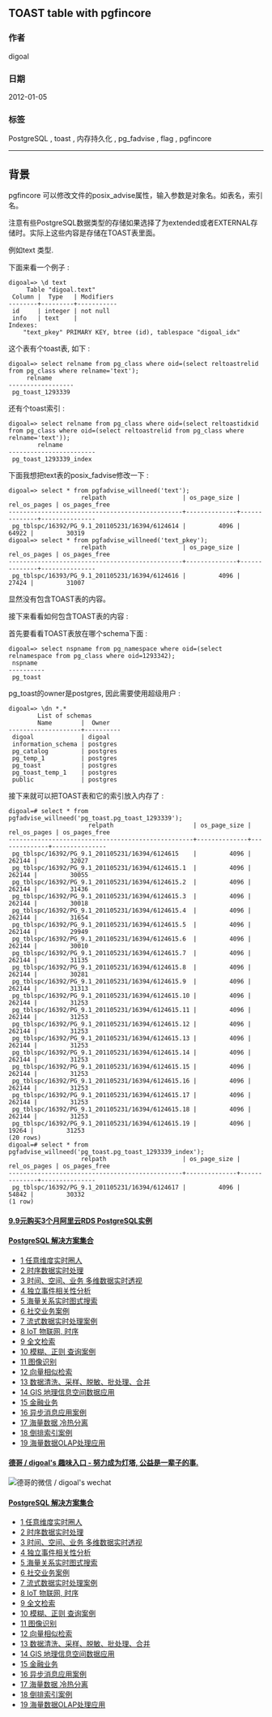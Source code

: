 ## TOAST table with pgfincore  
                               
### 作者                               
digoal                                
                                  
### 日期                                
2012-01-05                                                        
                                
### 标签                                                                                                                                                
PostgreSQL , toast , 内存持久化 , pg_fadvise , flag , pgfincore         
                            
----                                
                              
## 背景             
pgfincore 可以修改文件的posix_advise属性，输入参数是对象名。如表名，索引名。  
  
注意有些PostgreSQL数据类型的存储如果选择了为extended或者EXTERNAL存储时。实际上这些内容是存储在TOAST表里面。  
  
例如text 类型.  
  
下面来看一个例子 :   
  
```  
digoal=> \d text  
     Table "digoal.text"  
 Column |  Type   | Modifiers   
--------+---------+-----------  
 id     | integer | not null  
 info   | text    |   
Indexes:  
    "text_pkey" PRIMARY KEY, btree (id), tablespace "digoal_idx"  
```  
  
这个表有个toast表, 如下 :   
  
```  
digoal=> select relname from pg_class where oid=(select reltoastrelid from pg_class where relname='text');  
     relname        
------------------  
 pg_toast_1293339  
```  
  
还有个toast索引 :   
  
```  
digoal=> select relname from pg_class where oid=(select reltoastidxid from pg_class where oid=(select reltoastrelid from pg_class where relname='text'));  
        relname           
------------------------  
 pg_toast_1293339_index  
```  
  
下面我想把text表的posix_fadvise修改一下 :   
  
```  
digoal=> select * from pgfadvise_willneed('text');  
                    relpath                     | os_page_size | rel_os_pages | os_pages_free   
------------------------------------------------+--------------+--------------+---------------  
 pg_tblspc/16392/PG_9.1_201105231/16394/6124614 |         4096 |        64922 |         30319  
digoal=> select * from pgfadvise_willneed('text_pkey');  
                    relpath                     | os_page_size | rel_os_pages | os_pages_free   
------------------------------------------------+--------------+--------------+---------------  
 pg_tblspc/16393/PG_9.1_201105231/16394/6124616 |         4096 |        27424 |         31007  
```  
  
显然没有包含TOAST表的内容。  
  
接下来看看如何包含TOAST表的内容 :   
  
首先要看看TOAST表放在哪个schema下面 :   
  
```  
digoal=> select nspname from pg_namespace where oid=(select relnamespace from pg_class where oid=1293342);  
 nspname    
----------  
 pg_toast  
```  
  
pg_toast的owner是postgres, 因此需要使用超级用户 :   
  
```  
digoal=> \dn *.*  
        List of schemas  
        Name        |  Owner     
--------------------+----------  
 digoal             | digoal  
 information_schema | postgres  
 pg_catalog         | postgres  
 pg_temp_1          | postgres  
 pg_toast           | postgres  
 pg_toast_temp_1    | postgres  
 public             | postgres  
```  
  
接下来就可以把TOAST表和它的索引放入内存了 :   
  
```  
digoal=# select * from pgfadvise_willneed('pg_toast.pg_toast_1293339');  
                      relpath                      | os_page_size | rel_os_pages | os_pages_free   
---------------------------------------------------+--------------+--------------+---------------  
 pg_tblspc/16392/PG_9.1_201105231/16394/6124615    |         4096 |       262144 |         32027  
 pg_tblspc/16392/PG_9.1_201105231/16394/6124615.1  |         4096 |       262144 |         30055  
 pg_tblspc/16392/PG_9.1_201105231/16394/6124615.2  |         4096 |       262144 |         31436  
 pg_tblspc/16392/PG_9.1_201105231/16394/6124615.3  |         4096 |       262144 |         30018  
 pg_tblspc/16392/PG_9.1_201105231/16394/6124615.4  |         4096 |       262144 |         31654  
 pg_tblspc/16392/PG_9.1_201105231/16394/6124615.5  |         4096 |       262144 |         29949  
 pg_tblspc/16392/PG_9.1_201105231/16394/6124615.6  |         4096 |       262144 |         30010  
 pg_tblspc/16392/PG_9.1_201105231/16394/6124615.7  |         4096 |       262144 |         31135  
 pg_tblspc/16392/PG_9.1_201105231/16394/6124615.8  |         4096 |       262144 |         30281  
 pg_tblspc/16392/PG_9.1_201105231/16394/6124615.9  |         4096 |       262144 |         31313  
 pg_tblspc/16392/PG_9.1_201105231/16394/6124615.10 |         4096 |       262144 |         31253  
 pg_tblspc/16392/PG_9.1_201105231/16394/6124615.11 |         4096 |       262144 |         31253  
 pg_tblspc/16392/PG_9.1_201105231/16394/6124615.12 |         4096 |       262144 |         31253  
 pg_tblspc/16392/PG_9.1_201105231/16394/6124615.13 |         4096 |       262144 |         31253  
 pg_tblspc/16392/PG_9.1_201105231/16394/6124615.14 |         4096 |       262144 |         31253  
 pg_tblspc/16392/PG_9.1_201105231/16394/6124615.15 |         4096 |       262144 |         31253  
 pg_tblspc/16392/PG_9.1_201105231/16394/6124615.16 |         4096 |       262144 |         31253  
 pg_tblspc/16392/PG_9.1_201105231/16394/6124615.17 |         4096 |       262144 |         31253  
 pg_tblspc/16392/PG_9.1_201105231/16394/6124615.18 |         4096 |       262144 |         31253  
 pg_tblspc/16392/PG_9.1_201105231/16394/6124615.19 |         4096 |        19264 |         31253  
(20 rows)  
digoal=# select * from pgfadvise_willneed('pg_toast.pg_toast_1293339_index');  
                    relpath                     | os_page_size | rel_os_pages | os_pages_free   
------------------------------------------------+--------------+--------------+---------------  
 pg_tblspc/16392/PG_9.1_201105231/16394/6124617 |         4096 |        54842 |         30332  
(1 row)  
```  
  
                                                                                            
                                                 
  
  
  
  
  
  
  
  
  
  
  
  
  
  
  
  
  
  
  
  
  
  
  
  
  
  
  
  
  
  
  
  
  
  
  
  
  
  
  
  
  
  
  
  
  
#### [9.9元购买3个月阿里云RDS PostgreSQL实例](https://www.aliyun.com/database/postgresqlactivity "57258f76c37864c6e6d23383d05714ea")
  
  
#### [PostgreSQL 解决方案集合](https://yq.aliyun.com/topic/118 "40cff096e9ed7122c512b35d8561d9c8")
- [1 任意维度实时圈人](https://yq.aliyun.com/topic/118 "40cff096e9ed7122c512b35d8561d9c8")
- [2 时序数据实时处理](https://yq.aliyun.com/topic/118 "40cff096e9ed7122c512b35d8561d9c8")
- [3 时间、空间、业务 多维数据实时透视](https://yq.aliyun.com/topic/118 "40cff096e9ed7122c512b35d8561d9c8")
- [4 独立事件相关性分析](https://yq.aliyun.com/topic/118 "40cff096e9ed7122c512b35d8561d9c8")
- [5 海量关系实时图式搜索](https://yq.aliyun.com/topic/118 "40cff096e9ed7122c512b35d8561d9c8")
- [6 社交业务案例](https://yq.aliyun.com/topic/118 "40cff096e9ed7122c512b35d8561d9c8")
- [7 流式数据实时处理案例](https://yq.aliyun.com/topic/118 "40cff096e9ed7122c512b35d8561d9c8")
- [8 IoT 物联网, 时序](https://yq.aliyun.com/topic/118 "40cff096e9ed7122c512b35d8561d9c8")
- [9 全文检索](https://yq.aliyun.com/topic/118 "40cff096e9ed7122c512b35d8561d9c8")
- [10 模糊、正则 查询案例](https://yq.aliyun.com/topic/118 "40cff096e9ed7122c512b35d8561d9c8")
- [11 图像识别](https://yq.aliyun.com/topic/118 "40cff096e9ed7122c512b35d8561d9c8")
- [12 向量相似检索](https://yq.aliyun.com/topic/118 "40cff096e9ed7122c512b35d8561d9c8")
- [13 数据清洗、采样、脱敏、批处理、合并](https://yq.aliyun.com/topic/118 "40cff096e9ed7122c512b35d8561d9c8")
- [14 GIS 地理信息空间数据应用](https://yq.aliyun.com/topic/118 "40cff096e9ed7122c512b35d8561d9c8")
- [15 金融业务](https://yq.aliyun.com/topic/118 "40cff096e9ed7122c512b35d8561d9c8")
- [16 异步消息应用案例](https://yq.aliyun.com/topic/118 "40cff096e9ed7122c512b35d8561d9c8")
- [17 海量数据 冷热分离](https://yq.aliyun.com/topic/118 "40cff096e9ed7122c512b35d8561d9c8")
- [18 倒排索引案例](https://yq.aliyun.com/topic/118 "40cff096e9ed7122c512b35d8561d9c8")
- [19 海量数据OLAP处理应用](https://yq.aliyun.com/topic/118 "40cff096e9ed7122c512b35d8561d9c8")
  
  
#### [德哥 / digoal's 趣味入口 - 努力成为灯塔, 公益是一辈子的事.](https://github.com/digoal/blog/blob/master/README.md "22709685feb7cab07d30f30387f0a9ae")
  
  
![德哥的微信 / digoal's wechat](../pic/digoal_weixin.jpg "f7ad92eeba24523fd47a6e1a0e691b59")
  
  
#### [PostgreSQL 解决方案集合](https://yq.aliyun.com/topic/118 "40cff096e9ed7122c512b35d8561d9c8")
- [1 任意维度实时圈人](https://yq.aliyun.com/topic/118 "40cff096e9ed7122c512b35d8561d9c8")
- [2 时序数据实时处理](https://yq.aliyun.com/topic/118 "40cff096e9ed7122c512b35d8561d9c8")
- [3 时间、空间、业务 多维数据实时透视](https://yq.aliyun.com/topic/118 "40cff096e9ed7122c512b35d8561d9c8")
- [4 独立事件相关性分析](https://yq.aliyun.com/topic/118 "40cff096e9ed7122c512b35d8561d9c8")
- [5 海量关系实时图式搜索](https://yq.aliyun.com/topic/118 "40cff096e9ed7122c512b35d8561d9c8")
- [6 社交业务案例](https://yq.aliyun.com/topic/118 "40cff096e9ed7122c512b35d8561d9c8")
- [7 流式数据实时处理案例](https://yq.aliyun.com/topic/118 "40cff096e9ed7122c512b35d8561d9c8")
- [8 IoT 物联网, 时序](https://yq.aliyun.com/topic/118 "40cff096e9ed7122c512b35d8561d9c8")
- [9 全文检索](https://yq.aliyun.com/topic/118 "40cff096e9ed7122c512b35d8561d9c8")
- [10 模糊、正则 查询案例](https://yq.aliyun.com/topic/118 "40cff096e9ed7122c512b35d8561d9c8")
- [11 图像识别](https://yq.aliyun.com/topic/118 "40cff096e9ed7122c512b35d8561d9c8")
- [12 向量相似检索](https://yq.aliyun.com/topic/118 "40cff096e9ed7122c512b35d8561d9c8")
- [13 数据清洗、采样、脱敏、批处理、合并](https://yq.aliyun.com/topic/118 "40cff096e9ed7122c512b35d8561d9c8")
- [14 GIS 地理信息空间数据应用](https://yq.aliyun.com/topic/118 "40cff096e9ed7122c512b35d8561d9c8")
- [15 金融业务](https://yq.aliyun.com/topic/118 "40cff096e9ed7122c512b35d8561d9c8")
- [16 异步消息应用案例](https://yq.aliyun.com/topic/118 "40cff096e9ed7122c512b35d8561d9c8")
- [17 海量数据 冷热分离](https://yq.aliyun.com/topic/118 "40cff096e9ed7122c512b35d8561d9c8")
- [18 倒排索引案例](https://yq.aliyun.com/topic/118 "40cff096e9ed7122c512b35d8561d9c8")
- [19 海量数据OLAP处理应用](https://yq.aliyun.com/topic/118 "40cff096e9ed7122c512b35d8561d9c8")
  
